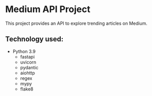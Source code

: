 # Medium API Project
This project provides an API to explore trending articles on Medium.
## Technology used:
* Python 3.9
    * fastapi
    * uvicorn
    * pydantic
    * aiohttp
    * regex
    * mypy
    * flake8
